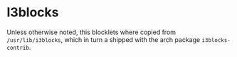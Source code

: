 # I3blocks

Unless otherwise noted, this blocklets where copied from `/usr/lib/i3blocks`, which in turn a shipped with the arch package `i3blocks-contrib`.

